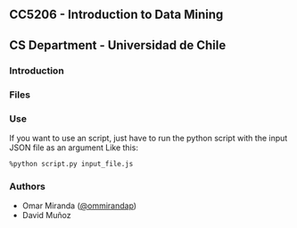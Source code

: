 CC5206 - Introduction to Data Mining 
-------------------------------------
CS Department - Universidad de Chile
-------------------------------------

### Introduction

### Files

### Use
If you want to use an script, just have to run the python script with the input JSON file as an argument
Like this:

	%python script.py input_file.js

### Authors
*	Omar Miranda ([@ommirandap](http://www.twitter.com/ommirandap))
*	David Muñoz
